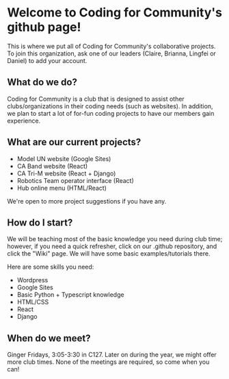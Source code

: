 # Welcome to Coding for Community's github page!

This is where we put all of Coding for Community's collaborative projects.
To join this organization, ask one of our leaders (Claire, Brianna, Lingfei or Daniel) to add your account.

## What do we do?

Coding for Community is a club that is designed to assist other clubs/organizations in their coding needs (such as websites). In addition, we plan to start a lot of for-fun coding projects to have our members gain experience.

## What are our current projects?

- Model UN website (Google Sites)
- CA Band website (React)
- CA Tri-M website (React + Django) 
- Robotics Team operator interface (React)
- Hub online menu (HTML/React)

We're open to more project suggestions if you have any.

## How do I start?
We will be teaching most of the basic knowledge you need during club time; however, if you need a quick refresher, click on our .github repository, and click the "Wiki" page. We will have some basic examples/tutorials there.

Here are some skills you need:
- Wordpress
- Google Sites
- Basic Python + Typescript knowledge
- HTML/CSS
- React
- Django

## When do we meet?
Ginger Fridays, 3:05-3:30 in C127. Later on during the year, we might offer more club times. None of the meetings are required, so come when you can!
